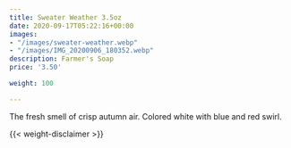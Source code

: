 ```yaml
---
title: Sweater Weather 3.5oz
date: 2020-09-17T05:22:16+00:00
images:
- "/images/sweater-weather.webp"
- "/images/IMG_20200906_180352.webp"
description: Farmer's Soap
price: '3.50'

weight: 100

---
```

The fresh smell of crisp autumn air. Colored white with blue and red swirl.




{{< weight-disclaimer >}}